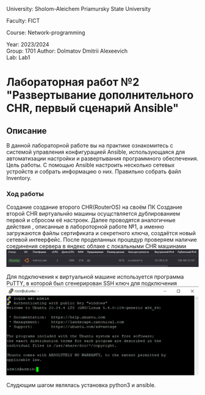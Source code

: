 University: Sholom-Aleichem Priamursky State University 

Faculty: FICT

Course: Network-programming 

Year: 2023/2024  
Group: 1701 
Author: Dolmatov Dmitrii Alexeevich  
Lab: Lab1  

# Лабораторная работ №2 "Развертывание дополнительного CHR, первый сценарий Ansible"  
## Описание  
В данной лабораторной работе вы на практике ознакомитесь с системой управления конфигурацией Ansible, использующаяся для автоматизации настройки и развертывания программного обеспечения.  
Цель работы. С помощью Ansible настроить несколько сетевых устройств и собрать информацию о них. Правильно собрать файл Inventory.
### Ход работы  
Создание создание второго CHR(RouterOS) на своём ПК
Создание второй CHR виртуальнйо машины осущствляется дублированием первой и сбросом её настроек. Далее проводятся аналогичные действия , описанные в лабороторной работе №1, а именно загружаются файлы сертификата и секретного ключа, создаётся новый сетевой интеерфейс. После проделанных процедур проверяем наличие соединения сервера в яндекс облаке с локальными CHR машинами  ![Созданная виртуальная машина](https://github.com/ErdmanAA/2023_2024-network_programming-1701-erdman_a_a/blob/main/lab1/otchet/yandexVM.png)  

Для подключения к виртуальной машине используется программа PuTTY, в которой был сгенерирован SSH ключ для подключения
![Установка соединения с виртуальной машиной яндекс](https://github.com/ErdmanAA/2023_2024-network_programming-1701-erdman_a_a/blob/main/lab1/otchet/conectionYandexVM.png) 


Слудющим шагом являлась установка python3 и ansible. 

